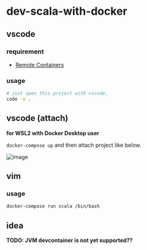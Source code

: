 # dev-scala-with-docker


## vscode

### requirement

- [Remote Containers](https://marketplace.visualstudio.com/items?itemName=ms-vscode-remote.remote-containers)

### usage

```bash
# just open this project with vscode. 
code -n .
```

## vscode (attach)

**for WSL2 with Docker Desktop user**

`docker-compose up` and then attach project like below.

![image](https://user-images.githubusercontent.com/15827817/79432026-34126000-8006-11ea-86d3-b836a5655342.png)


## vim


### usage 

```bash
docker-compose run scala /bin/bash
```


## idea

**TODO: JVM devcontainer is not yet supported??**
